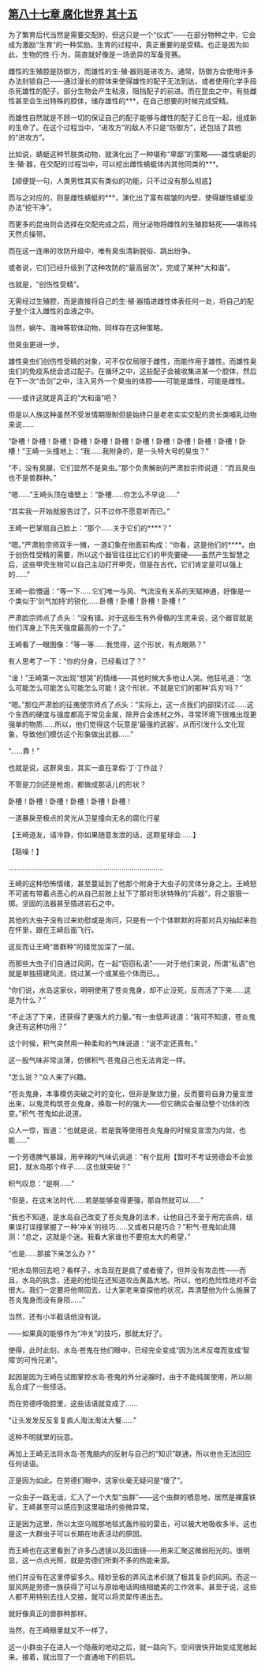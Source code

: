 ## [第八十七章 腐化世界 其十五](https://www.xxbiquge.com/11_11207/9210340.html)


  为了繁育后代当然是需要交配的，但这只是一个“仪式”——在部分物种之中，它会成为激励“生育”的一种奖励。生育的过程中，真正重要的是受精。也正是因为如此，生物的性·行·为，简直就好像是一场诡异的军备竞赛。

  雌性的生殖腔是防御方，而雄性的生·殖·器则是进攻方。通常，防御方会使用许多办法封锁自己——通过漫长的腔体来使得雄性的配子无法到达，或者使用化学手段杀死雄性的配子。部分生物会产生粘液，阻挡配子的前进。而在昆虫之中，有些雌性甚至会生出特殊的腔体，储存雄性的***，在自己想要的时候完成受精。

  而雄性自然就是不顾一切的保证自己的配子能够与雌性的配子汇合在一起，组成新的生命了。在这个过程当中，“进攻方”的敌人不只是“防御方”，还包括了其他的“进攻方”。

  比如说，蜻蜓这种节肢类动物，就演化出了一种堪称“卑鄙”的策略——雄性蜻蜓的生·殖·器，在交配的过程当中，可以挖出雌性蜻蜓体内其他同类的***。

  【顺便提一句，人类男性其实有类似的功能，只不过没有那么彻底】

  而与之对应的，则是雌性蜻蜓的***，演化出了富有褶皱的内壁，使得雄性蜻蜓没办法“挖干净”。

  而更多的昆虫则会选择在交配完成之后，用分泌物将雌性的生殖腔粘死——堪称纯天然贞操带。

  而在这一连串的攻防升级中，唯有臭虫清新脱俗、跳出纷争。

  或者说，它们已经升级到了这种攻防的“最高层次”，完成了某种“大和谐”。

  也就是，“创伤性受精”。

  无需经过生殖腔，而是直接将自己的生·殖·器插进雌性体表任何一处，将自己的配子整个注入雌性的血液之中。

  当然，蜗牛、海神等软体动物，同样存在这种策略。

  但臭虫更进一步。

  雄性臭虫们创伤性受精的对象，可不仅仅局限于雌性，而能作用于雄性。而雄性臭虫们的免疫系统会滤过配子。在循环之中，这些配子会被收集进某一个腔体，然后在下一次“击剑”之中，注入另外一个臭虫的体腔——可能是雄性，可能是雌性。

  ——或许这就是真正的“大和谐”吧？

  但是以人族这种虽然不受发情期限制但是始终只是老老实实交配的灵长类哺乳动物来说……

  “卧槽！卧槽！卧槽！卧槽！卧槽！卧槽！卧槽！卧槽！卧槽！卧槽！卧槽！卧槽！”王崎一头撞地上：“我……我附身的，是一头特大号的臭虫？”

  “不，没有臭腺，它们显然不是臭虫。”那个负责解剖的严肃脸宗师说道：“而且臭虫也不是兽群种。”

  “嗯……”王崎头顶在墙壁上：“卧槽……你怎么不早说……”

  “其实我一开始就报告过了，只不过你不愿意听而已。”

  王崎一巴掌扇自己脸上：“那个……关于它们的****？”

  “嗯。”严肃脸宗师双手一摊，一道幻象在他面前构成：“你看，这是他们的****。由于创伤性受精的需要，所以这个器官往往比它们的甲壳要硬——虽然产生智慧之后，这些甲壳生物可以自己主动打开甲壳，但是在古代，它们肯定是可以强上的……”

  王崎一脸懵逼：“等一下……它们唯一与风、气流没有关系的天赋神通，好像是一个类似于‘剑气加持’的锐化……卧槽！卧槽！卧槽！卧槽！”

  严肃脸宗师点了点头：“没有错。对于这些生有外骨骼的生灵来说，这个器官就是他们浑身上下先天强度最高的一个了。”

  王崎看了一眼图像：“等一等……我觉得，这个形状，有点眼熟？”

  有人思考了一下：“你的分身，已经看过了？”

  “淦！”王崎第一次出现“想哭”的情绪——其他时候大多他让人哭。他狂吼道：“怎么可能怎么可能怎么可能怎么可能！这个形状，不就是它们的那种‘兵刃’吗？”

  “嗯。”那位严肃脸的征夷使宗师点了点头：“实际上，这一点我们内部探讨过……这个东西的硬度与强度都高于常见金属，除开合金炼材之外，寻常环境下很难出现更强单的物质……所以，他们觉得这个玩意是‘最强的武器’，从而引发什么文化现象，导致他们模仿这个形象做出武器……”

  “……靠！”

  也就是说，这群臭虫，其实一直在拿假·丁·丁作战？

  不管是刀剑还是枪炮，都做成那话儿的形状？

  卧槽！卧槽！卧槽！卧槽！卧槽！卧槽！

  一道暴戾至极点的灵光从卫星撞向无名的腐化行星

  【王崎道友，请冷静，你如果随意发泄的话，这颗星球会……】

  【聒噪！】

  ……………………………………………………………………

  王崎的这种恐怖情绪，甚至蔓延到了他那个附身于大虫子的灵体分身之上。王崎怒不可遏有带着点恶心的从自己前肢上扯下了那对形状特殊的“兵器”，将之狠狠一掷。坚固的法器甚至插进岩石之中。

  其他的大虫子没有过来劝慰或是询问，只是有一个个体默默的将那对兵刃抽起来抱在怀里，跟在王崎后面飞行。

  这反而让王崎“兽群种”的错觉加深了一层。

  而那些大虫子们自通过风网，在一起“窃窃私语”——对于他们来说，所谓“私语”也就是单独搭建风流，绕过某一个或某些个体而已。。

  “你们说，水岛这家伙，明明使用了苍炎鬼身，却不止没死，反而活了下来……这是为什么？”

  “不止活了下来，还获得了更强大的力量。”有一虫低声说道：“我可不知道，苍炎鬼身还有这种功用？”

  这个时候，积气突然用一种柔和的气味说道：“说不定还真有。”

  这一股气味非常淡薄，仿佛积气·苍鬼自己也无法肯定一样。

  “怎么说？”众人来了兴趣。

  “苍炎鬼身，本事模仿突破之时的变化，但非是聚敛力量，反而要将自身力量宣泄出来，以鬼灵构筑苍炎鬼身，换取一时的强大——但它确实会催动整个功体的改变。”积气·苍鬼如此说道。

  众人一惊，皆道：“也就是说，若是我等使用苍炎鬼身的时候变宣泄为内敛，也能……”

  一个劳德脾气暴躁，用辛辣的气味讥讽道：“有个屁用【暂时不考证劳德会不会放屁】，就水岛那个样子……这也就突破？”

  积气叹息：“是啊……”

  “但是，在这末法时代……若是能够变得更强，那自然就可以……”

  “我也不知道，是水岛自己改变了苍炎鬼身的法术，让他自己不至于用完丧病，结果误打误撞掌握了一种‘冲关’的技巧……又或者只是巧合？”积气·苍鬼如此猜测：“总之，这就是个迷。我看大家谁也不要抱太大的希望，”

  “也是……那接下来怎么办？”

  “把水岛带回去吧？看样子，水岛现在是疯了或者傻了，但并没有攻击性——而且，水岛的执念，还是的他现在还知道攻击黄晶大地。所以，他的危险性绝对不会很大。我们一定要将他带回去，让大家老来查探他的状况，弄清楚他为什么施展了苍炎鬼身而没有身陨……”

  当然，还有小半截话他没有说。

  ——如果真的能够作为“冲关”的技巧，那就太好了。

  使得，此时此刻，水岛·苍鬼在他们眼中，已经完全变成“因为法术反噬而变成‘智障’的可怜兄弟”。

  起因是因为王崎在试图掌控水岛·苍鬼的外分泌腺时，由于不能纯属使用，所以胡乱合成了一些怪话。

  而在劳德呼吸腔里，这些话语就变成了……

  “让头发发反反复复疯人淘汰淘汰大餐……”

  这种不明就里的玩意。

  再加上王崎无法将水岛·苍鬼脑内的反射与自己的“知识”联通，所以他也无法回应任何话语。

  正是因为如此。在劳德们眼中，这家伙毫无疑问是“傻了”。

  一众虫子一路无话，汇入了一个大型“虫群”——这个虫群的栖息地，居然是裸露铁矿。王崎甚至可以感应到这里磁场的些微异常。

  正是因为这里，所以太空乌贼那地毯式轰炸般的雷击，可以被大地吸收多半。这也是这一大群虫子可以长期在地表活动的原因。

  而王崎也在这里看到了许多凸透镜以及凹面镜——用来汇聚这微弱阳光的。很明显，这一点点光照，就是劳德们所剩不多的热能来源。

  他们并没有在这里停留多久。精妙至极的弄风法术织就了极其复杂的风网。而这一层风网是劳德一族获得了可以与原始电话网络相媲美的工作效率。甚至于说，这些人都不用特别去找人交接，就可以将灵犀传递出去。

  就好像真正的兽群种那样。

  当然，在王崎眼里就又不一样了。

  这一小群虫子在进入一个隐蔽的地动之后，就一路向下。空间很快开始变成宽敞起来。接着，就出现了一个直通地下的巨坑。
